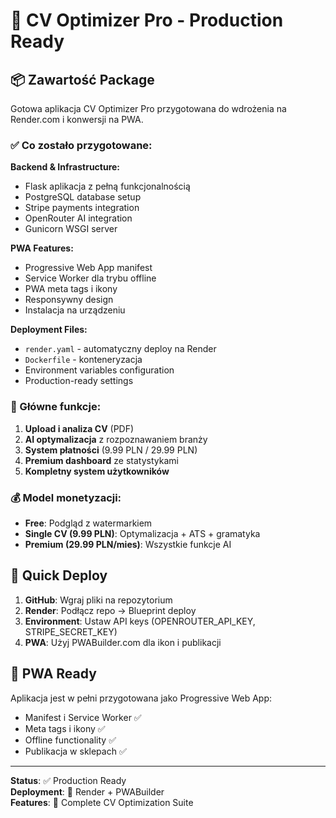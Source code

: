 # 🚀 CV Optimizer Pro - Production Ready

## 📦 Zawartość Package

Gotowa aplikacja CV Optimizer Pro przygotowana do wdrożenia na Render.com i konwersji na PWA.

### ✅ Co zostało przygotowane:

**Backend & Infrastructure:**
- Flask aplikacja z pełną funkcjonalnością
- PostgreSQL database setup
- Stripe payments integration
- OpenRouter AI integration
- Gunicorn WSGI server

**PWA Features:**
- Progressive Web App manifest
- Service Worker dla trybu offline
- PWA meta tags i ikony
- Responsywny design
- Instalacja na urządzeniu

**Deployment Files:**
- `render.yaml` - automatyczny deploy na Render
- `Dockerfile` - konteneryzacja
- Environment variables configuration
- Production-ready settings

### 🎯 Główne funkcje:

1. **Upload i analiza CV** (PDF)
2. **AI optymalizacja** z rozpoznawaniem branży
3. **System płatności** (9.99 PLN / 29.99 PLN)
4. **Premium dashboard** ze statystykami
5. **Kompletny system użytkowników**

### 💰 Model monetyzacji:
- **Free**: Podgląd z watermarkiem
- **Single CV (9.99 PLN)**: Optymalizacja + ATS + gramatyka
- **Premium (29.99 PLN/mies)**: Wszystkie funkcje AI

## 🚀 Quick Deploy

1. **GitHub**: Wgraj pliki na repozytorium
2. **Render**: Podłącz repo → Blueprint deploy
3. **Environment**: Ustaw API keys (OPENROUTER_API_KEY, STRIPE_SECRET_KEY)
4. **PWA**: Użyj PWABuilder.com dla ikon i publikacji

## 📱 PWA Ready

Aplikacja jest w pełni przygotowana jako Progressive Web App:
- Manifest i Service Worker ✅
- Meta tags i ikony ✅
- Offline functionality ✅
- Publikacja w sklepach ✅

---

**Status**: ✅ Production Ready  
**Deployment**: 🚀 Render + PWABuilder  
**Features**: 🎯 Complete CV Optimization Suite